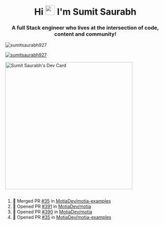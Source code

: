 <h1 align="center">Hi <img src="https://raw.githubusercontent.com/MartinHeinz/MartinHeinz/master/wave.gif" width="30px"> I'm Sumit Saurabh</h1>
<h3 align="center">A full Stack engineer who lives at the intersection of code, content and community!</h3>

<p align="left"> <img src="https://komarev.com/ghpvc/?username=sumitsaurabh927&label=Profile%20views&color=0e75b6&style=flat" alt="sumitsaurabh927" /> </p>


<p align="left"> <a href="https://twitter.com/sumitsaurabh927" target="blank"><img src="https://img.shields.io/twitter/follow/sumitsaurabh927?logo=twitter&style=for-the-badge" alt="sumitsaurabh927" /></a> </p>


<a href="https://api.daily.dev/devcards/7d94ae10a1cc42f39f319acddfaf2e5b.png?r=6b7"><img src="https://api.daily.dev/devcards/7d94ae10a1cc42f39f319acddfaf2e5b.png?r=6b7" width="400" alt="Sumit Saurabh's Dev Card"/></a>

<p align="left"> <a href="https://twitter.com/" target="blank"><img src="https://img.shields.io/twitter/follow/?logo=twitter&style=for-the-badge" alt="" /></a> </p>



<!--
<p><img align="center" src="https://github-readme-stats.vercel.app/api?username=sumitsaurabh927&count_private=true" alt="sumitsaurabh927" /></p>
-->

<!--START_SECTION:activity-->
1. 🎉 Merged PR [#35](https://github.com/MotiaDev/motia-examples/pull/35) in [MotiaDev/motia-examples](https://github.com/MotiaDev/motia-examples)
2. 💪 Opened PR [#391](https://github.com/MotiaDev/motia/pull/391) in [MotiaDev/motia](https://github.com/MotiaDev/motia)
3. 💪 Opened PR [#390](https://github.com/MotiaDev/motia/pull/390) in [MotiaDev/motia](https://github.com/MotiaDev/motia)
4. 💪 Opened PR [#35](https://github.com/MotiaDev/motia-examples/pull/35) in [MotiaDev/motia-examples](https://github.com/MotiaDev/motia-examples)
<!--END_SECTION:activity-->
